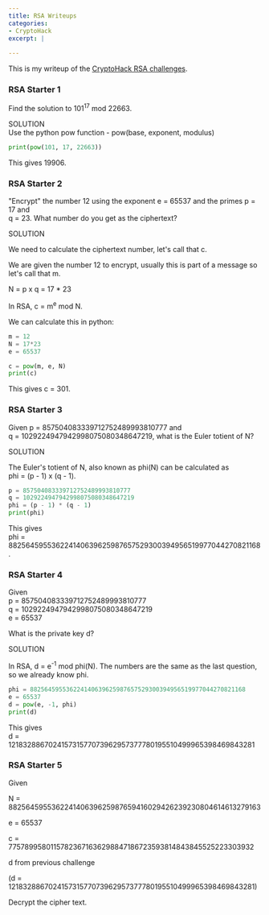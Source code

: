 ```yaml
---
title: RSA Writeups
categories:
- CryptoHack
excerpt: |
  
---
```


This is my writeup of the [CryptoHack RSA challenges](https://cryptohack.org/challenges/rsa).


### RSA Starter 1

Find the solution to 101<sup>17</sup> mod 22663.


SOLUTION <br>
Use the python pow function - pow(base, exponent, modulus)
```python
print(pow(101, 17, 22663))
```
This gives 19906.

### RSA Starter 2

"Encrypt" the number 12 using the exponent e = 65537 and the primes p = 17 and <br>q = 23. What number do you get as the ciphertext?


SOLUTION

We need to calculate the ciphertext number, let's call that c. 

We are given the number 12 to encrypt, usually this is part of a message so let's call that m. 

N = p x q = 17 * 23

In RSA, c = m<sup>e</sup> mod N.

We can calculate this in python:
```python
m = 12
N = 17*23
e = 65537

c = pow(m, e, N)
print(c)
```
This gives c = 301.

### RSA Starter 3
Given p = 857504083339712752489993810777 and <br>q = 1029224947942998075080348647219, what is the Euler totient of N?

SOLUTION

The Euler's totient of N, also known as phi(N) can be calculated as <br> 
phi = (p - 1) x (q - 1).
```python
p = 857504083339712752489993810777
q = 1029224947942998075080348647219
phi = (p - 1) * (q - 1)
print(phi)
```
This gives <br>phi = 882564595536224140639625987657529300394956519977044270821168.

### RSA Starter 4

Given <br>
p = 857504083339712752489993810777 <br>
q = 1029224947942998075080348647219 <br>
e = 65537

What is the private key d?

SOLUTION

In RSA, d = e<sup>-1</sup> mod phi(N).
The numbers are the same as the last question, so we already know phi.
```python
phi = 882564595536224140639625987657529300394956519977044270821168 
e = 65537
d = pow(e, -1, phi)
print(d)
```
This gives <br>d = 121832886702415731577073962957377780195510499965398469843281 

### RSA Starter 5

Given

N = 882564595536224140639625987659416029426239230804614613279163 

e = 65537

c = 77578995801157823671636298847186723593814843845525223303932

d from previous challenge

(d = 121832886702415731577073962957377780195510499965398469843281)

Decrypt the cipher text. 
